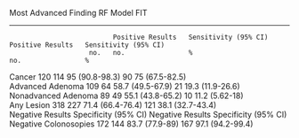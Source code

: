 Most Advanced Finding         RF Model                                  FIT                                     
----------------------  ----  -----------------  ---------------------  -----------------  ---------------------
                              Positive Results   Sensitivity (95% CI)   Positive Results   Sensitivity (95% CI) 
                        no.   no.                %                      no.                %                    
Cancer                  120   114                95 (90.8-98.3)         90                 75 (67.5-82.5)       
Advanced Adenoma        109   64                 58.7 (49.5-67.9)       21                 19.3 (11.9-26.6)     
Nonadvanced Adenoma     89    49                 55.1 (43.8-65.2)       10                 11.2 (5.62-18)       
Any Lesion              318   227                71.4 (66.4-76.4)       121                38.1 (32.7-43.4)     
                              Negative Results   Specificity (95% CI)   Negative Results   Specificity (95% CI) 
Negative Colonosopies   172   144                83.7 (77.9-89)         167                97.1 (94.2-99.4)     

